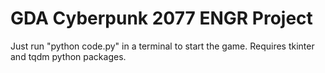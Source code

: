 # GDA Cyberpunk 2077 ENGR Project
Just run "python code.py" in a terminal to start the game. Requires tkinter and tqdm python packages.
